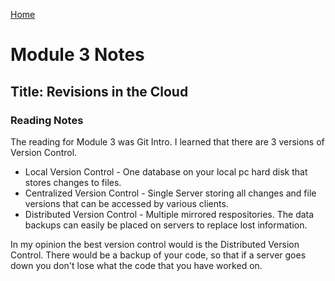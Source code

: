 [Home](https://pmargellos.github.io/reading-notes)

# Module 3 Notes
## Title: Revisions in the Cloud
### Reading Notes

The reading for Module 3 was Git Intro.
I learned that there are 3 versions of Version Control.
- Local Version Control - One database on your local pc hard disk that stores changes to files.
- Centralized Version Control - Single Server storing all changes and file versions that can be accessed by various clients.
- Distributed Version Control - Multiple mirrored respositories. The data backups can easily be placed on servers to replace lost information.

In my opinion the best version control would is the Distributed Version Control. There would be a backup of your code, so that if a server goes down you don't lose what the code that you have worked on.

